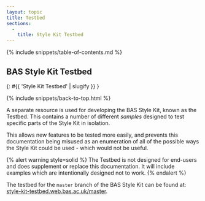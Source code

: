 ```yaml
---
layout: topic
title: Testbed
sections:
  -
    title: Style Kit Testbed
---
```


{% include snippets/table-of-contents.md %}

## BAS Style Kit Testbed
{: #{{ 'Style Kit Testbed' | slugify }} }

{% include snippets/back-to-top.html %}

A separate resource is used for developing the BAS Style Kit, known as the Testbed. This contains a number of different
*samples* designed to test specific parts of the Style Kit in isolation.

This allows new features to be tested more easily, and prevents this documentation being misused as an enumeration of
all of the possible ways the Style Kit could be used - which would not be useful.

{% alert warning style=solid %}
The Testbed is not designed for end-users and does supplement or replace this documentation. It will include examples
which are intentionally designed not to work.
{% endalert %}

The testbed for the `master` branch of the BAS Style Kit can be found at:
[style-kit-testbed.web.bas.ac.uk/master](https://style-kit-testbed.web.bas.ac.uk/master/).
